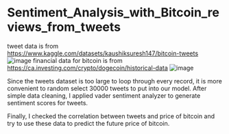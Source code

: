 # Sentiment_Analysis_with_Bitcoin_reviews_from_tweets
tweet data is from https://www.kaggle.com/datasets/kaushiksuresh147/bitcoin-tweets
![image](https://user-images.githubusercontent.com/90729733/192163750-5f8e36e8-b23e-4a91-b68d-ad375791e09c.png)
financial data for bitcoin is from https://ca.investing.com/crypto/dogecoin/historical-data
![image](https://user-images.githubusercontent.com/90729733/192163766-c785ccdd-0892-4f39-ac11-a4a69f72a7d0.png)

Since the tweets dataset is too large to loop through every record, it is more convenient to random select 30000 tweets to put into our model.
After simple data cleaning, I applied vader sentiment analyzer to generate sentiment scores for tweets.

Finally, I checked the correlation between tweets and price of bitcoin and try to use these data to predict the future price of bitcoin.
